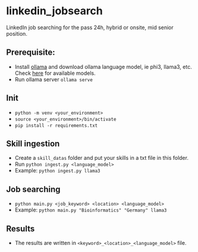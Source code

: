 # linkedin_jobsearch
LinkedIn job searching for the pass 24h, hybrid or onsite, mid senior position.

## Prerequisite:
- Install [ollama](https://github.com/ollama/ollama/blob/main/README.md) and download ollama language model, ie phi3, llama3, etc. Check [here](https://github.com/ollama/ollama/blob/main/README.md#model-library) for available models.
- Run ollama server `ollama serve`

## Init
- `python -m venv <your_environment>`
- `source <your_environment>/bin/activate`
- `pip install -r requirements.txt`

## Skill ingestion
- Create a `skill_datas` folder and put your skills in a txt file in this folder.
- Run `python ingest.py <language_model>`
- Example: `python ingest.py llama3`

## Job searching
- `python main.py <job_keyword> <location> <language_model>`
- Example: `python main.py "Bioinformatics" "Germany" llama3`

## Results
- The results are written in `<keyword>_<location>_<language_model>` file.